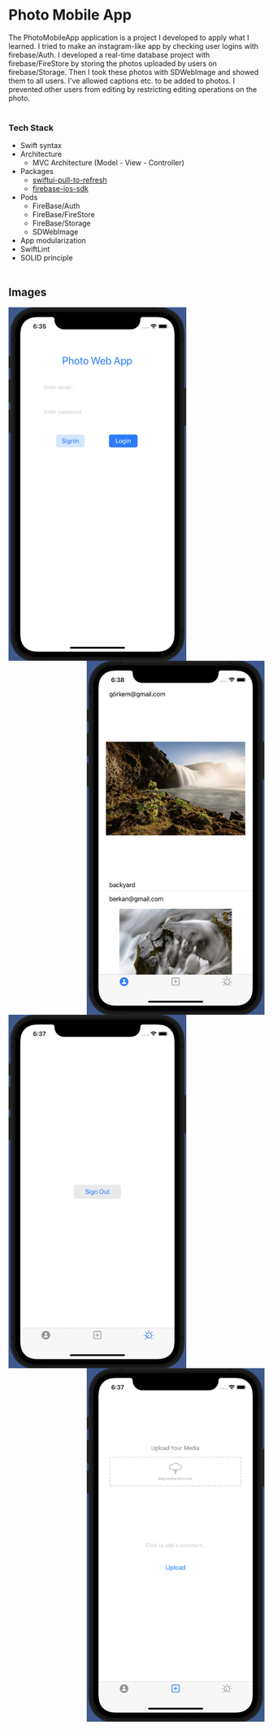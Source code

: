 # Photo Mobile App

The PhotoMobileApp application is a project I developed to apply what I learned. I tried to make an instagram-like app by checking user logins with firebase/Auth. I developed a real-time database project with firebase/FireStore by storing the photos uploaded by users on firebase/Storage. Then I took these photos with SDWebImage and showed them to all users. I've allowed captions etc. to be added to photos. I prevented other users from editing by restricting editing operations on the photo.
<br/><br/>

### Tech Stack
+ Swift syntax
+ Architecture
  - MVC Architecture (Model - View - Controller)
+ Packages
  - [swiftui-pull-to-refresh](https://github.com/globulus/swiftui-pull-to-refresh)
  - [firebase-ios-sdk](https://github.com/firebase/firebase-ios-sdk)
+ Pods
  - FireBase/Auth
  - FireBase/FireStore
  - FireBase/Storage
  - SDWebImage
+ App modularization
+ SwiftLint
+ SOLID principle
<br/><br/>

## Images
<img src="/Images/login.png" align="left" width="350"/>
<img src="/Images/homepage.png" align="right" width="350"/>
<img src="/Images/settings.png" align="left" width="350"/>
<img src="/Images/upload.png" align="right" width="350"/>
